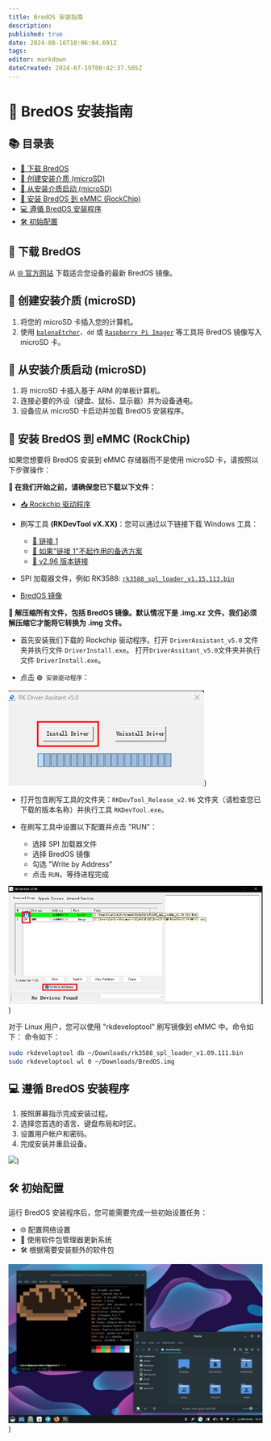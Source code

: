 ```yaml
---
title: BredOS 安装指南
description:
published: true
date: 2024-08-16T10:06:04.691Z
tags:
editor: markdown
dateCreated: 2024-07-19T00:42:37.505Z
---
```


# 🍞 BredOS 安装指南

## 📚 目录表

- [🔽 下载 BredOS](#downloading-bredos)
- [💽 创建安装介质 (microSD)](#creating-the-installation-media-microsd)
- [🚀 从安装介质启动 (microSD)](#booting-from-the-installation-media-microsd)
- [💾 安装 BredOS 到 eMMC (RockChip)](#installing-bredos-to-emmc-rockchip)
- [💻 遵循 BredOS 安装程序](#follow-bredos-installer)
- [🛠️ 初始配置](#initial-configuration)

## 🔽 下载 BredOS

从 [🌐 官方网站](https://bredos.org/download.html) 下载适合您设备的最新 BredOS 镜像。

## 💽 创建安装介质 (microSD)

1. 将您的 microSD 卡插入您的计算机。
2. 使用 [`balenaEtcher`](https://etcher.balena.io/)、`dd` 或 [`Raspberry Pi Imager`](https://www.raspberrypi.com/software/) 等工具将 BredOS 镜像写入 microSD 卡。

## 🚀 从安装介质启动 (microSD)

1. 将 microSD 卡插入基于 ARM 的单板计算机。
2. 连接必要的外设（键盘、鼠标、显示器）并为设备通电。
3. 设备应从 microSD 卡启动并加载 BredOS 安装程序。

## 💾 安装 BredOS 到 eMMC (RockChip)

如果您想要将 BredOS 安装到 eMMC 存储器而不是使用 microSD 卡，请按照以下步骤操作：

**📝 在我们开始之前，请确保您已下载以下文件：**

- [📥 Rockchip 驱动程序](https://dl.radxa.com/tools/windows/DriverAssitant_v5.0.zip)

- 刷写工具 **(RKDevTool vX.XX)**：您可以通过以下链接下载 Windows 工具：
  - [🔗 链接 1](https://docs.radxa.com/en/compute-module/cm5/radxa-os/low-level-dev/rkdevtool)
  - [🔗 如果"链接 1"不起作用的备选方案](https://dl.radxa.com/tools/windows/)
  - [🔗 v2.96 版本链接](https://dl.radxa.com/tools/windows/RKDevTool_Release_v2.96_zh.zip)

- SPI 加载器文件，例如 RK3588: [`rk3588_spl_loader_v1.15.113.bin`](https://dl.radxa.com/rock5/sw/images/loader/rk3588_spl_loader_v1.15.113.bin)

- [BredOS 镜像](#downloading-bredos)

**📂 解压缩所有文件，包括 BredOS 镜像。默认情况下是 .img.xz 文件，我们必须解压缩它才能将它转换为 .img 文件。**

- 首先安装我们下载的 Rockchip 驱动程序。打开 `DriverAssistant_v5.0` 文件夹并执行文件 `DriverInstall.exe`。 打开`DriverAssitant_v5.0`文件夹并执行文件 `DriverInstall.exe`。

- 点击 `🟢 安装驱动程序`：

![](https://github.com/LinuxDroidMaster/Fydetab-Duo-DroidMaster-wiki/raw/main/Images/Android/AOSP/install_drivers.png))

- 打开包含刷写工具的文件夹：`RKDevTool_Release_v2.96` 文件夹（请检查您已下载的版本名称）并执行工具 `RKDevTool.exe`。

- 在刷写工具中设置以下配置并点击 "RUN"：
  - 选择 SPI 加载器文件
  - 选择 BredOS 镜像
  - 勾选 "Write by Address"
  - 点击 `RUN`，等待进程完成

![](https://github.com/LinuxDroidMaster/Fydetab-Duo-DroidMaster-wiki/raw/main/Images/Linux/BredOS/flashing_tool_config.png))

对于 Linux 用户，您可以使用 "rkdeveloptool" 刷写镜像到 eMMC 中。命令如下： 命令如下：

```bash
sudo rkdeveloptool db ~/Downloads/rk3588_spl_loader_v1.09.111.bin
sudo rkdeveloptool wl 0 ~/Downloads/BredOS.img
```

## 💻 遵循 BredOS 安装程序

1. 按照屏幕指示完成安装过程。
2. 选择您首选的语言、键盘布局和时区。
3. 设置用户帐户和密码。
4. 完成安装并重启设备。

![](https://github.com/LinuxDroidMaster/Fydetab-Duo-DroidMaster-wiki/raw/main/Images/Linux/BredOS/breddOS_installer.jpg))

## 🛠️ 初始配置

运行 BredOS 安装程序后，您可能需要完成一些初始设置任务：

- 🌐 配置网络设置
- 🔄 使用软件包管理器更新系统
- 🛠️ 根据需要安装额外的软件包

![](https://github.com/LinuxDroidMaster/Fydetab-Duo-DroidMaster-wiki/raw/main/Images/Linux/BredOS/preview.jpg))